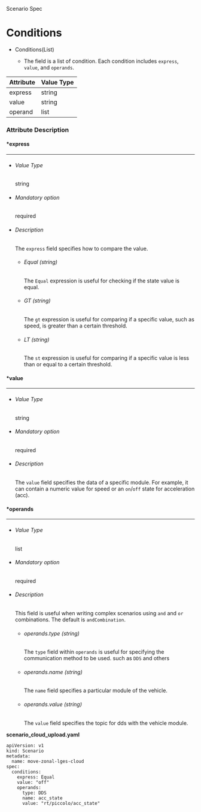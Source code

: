 Scenario Spec

# Conditions

- Conditions(List)

  - The field is a list of condition. Each condition includes `express`, `value`, and `operands`.

    

| Attribute | Value Type |
| --------- | ---------- |
| express   | string     |
| value     | string     |
| operand   | list       |



### Attribute Description

#### *express

------

- ###### Value Type

  string

- ###### Mandatory option

  required

- ###### Description

  The `express` field specifies how to compare the value.

  - ###### Equal (string)

    The `Equal` expression is useful for checking if the state value is equal. 

  - ###### GT (string)

     The `gt` expression is useful for comparing if a specific value, such as speed, is greater than a certain threshold.

  - ###### LT (string)

     The `st` expression is useful for comparing if a specific value is less than or equal to a certain threshold.



#### *value

------

- ###### Value Type

  string

- ###### Mandatory option

  required

- ###### Description

  The `value` field specifies the data of a specific module. For example, it can contain a numeric value for speed or an `on`/`off` state for acceleration (acc). 

  

#### *operands

------

- ###### Value Type

  list

- ###### Mandatory option

  required

- ###### Description

  This field is useful when writing complex scenarios using `and` and `or` combinations. The default is `andCombination`.

  - ###### operands.type (string)

    The `type` field within `operands` is useful for specifying the communication method to be used. such as `DDS` and others

  - ###### operands.name (string)

     The `name` field specifies a particular module of the vehicle.

  - ###### operands.value (string)

     The `value` field specifies the topic for dds with the vehicle module.

    

**scenario_cloud_upload.yaml**

```
apiVersion: v1
kind: Scenario
metadata:
  name: move-zonal-lges-cloud
spec:
  conditions:
    express: Equal
    value: "off"
    operands:
      type: DDS
      name: acc_state
      value: "rt/piccolo/acc_state"
```

